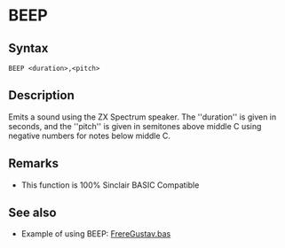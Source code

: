 # BEEP


## Syntax

```
BEEP <duration>,<pitch>
```

## Description

Emits a sound using the ZX Spectrum speaker. The ''duration'' is given in seconds, and the ''pitch'' is given in semitones above middle C using negative numbers for notes below middle C.

## Remarks

* This function is 100% Sinclair BASIC Compatible

## See also

* Example of using BEEP: [FrereGustav.bas](examples/freregustav.bas.md)


